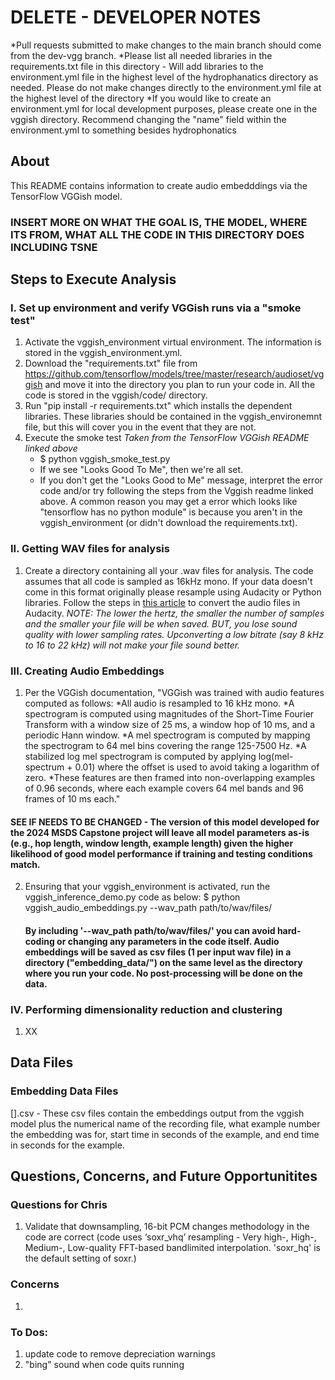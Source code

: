 # DELETE - DEVELOPER NOTES
*Pull requests submitted to make changes to the main branch should come from the dev-vgg branch.
*Please list all needed libraries in the requirements.txt file in this directory
    - Will add libraries to the environment.yml file in the highest level of the hydrophanatics directory as needed. Please do not make changes directly to the environment.yml file at the highest level of the directory
*If you would like to create an environment.yml for local development purposes, please create one in the vggish directory. Recommend changing the "name" field within the environment.yml to something besides hydrophonatics

## About
This README contains information to create audio embedddings via the TensorFlow VGGish model.

### INSERT MORE ON WHAT THE GOAL IS, THE MODEL, WHERE ITS FROM, WHAT ALL THE CODE IN THIS DIRECTORY DOES INCLUDING TSNE

## Steps to Execute Analysis

### I. Set up environment and verify VGGish runs via a "smoke test"
1. Activate the vggish_environment virtual environment. The information is stored in the vggish_environment.yml.
2. Download the "requirements.txt" file from https://github.com/tensorflow/models/tree/master/research/audioset/vggish and move it into the directory you plan to run your code in. All the code is stored in the vggish/code/ directory.
3. Run "pip install -r requirements.txt" which installs the dependent libraries. These libraries should be contained in the vggish_environemnt file, but this will cover you in the event that they are not.
4. Execute the smoke test *Taken from the TensorFlow VGGish README linked above*
    - $ python vggish_smoke_test.py
    - If we see "Looks Good To Me", then we're all set.
    - If you don't get the "Looks Good to Me" message, interpret the error code and/or try following the steps from the Vggish readme linked above. A common reason you may get a error which looks like "tensorflow has no python module" is because you aren't in the vggish_environment (or didn't download the requirements.txt).

### II. Getting WAV files for analysis
1. Create a directory containing all your .wav files for analysis. The code assumes that all code is sampled as 16kHz mono. If your data doesn't come in this format originally please resample using Audacity or Python libraries. Follow the steps in [this article](https://learn.adafruit.com/microcontroller-compatible-audio-file-conversion) to convert the audio files in Audacity. *NOTE: The lower the hertz, the smaller the number of samples and the smaller your file will be when saved. BUT, you lose sound quality with lower sampling rates. Upconverting a low bitrate (say 8 kHz to 16 to 22 kHz) will not make your file sound better.*

### III. Creating Audio Embeddings
1. Per the VGGish documentation,
"VGGish was trained with audio features computed as follows:
    *All audio is resampled to 16 kHz mono.
    *A spectrogram is computed using magnitudes of the Short-Time Fourier Transform with a window size of 25 ms, a window hop of 10 ms, and a periodic Hann window.
    *A mel spectrogram is computed by mapping the spectrogram to 64 mel bins covering the range 125-7500 Hz.
    *A stabilized log mel spectrogram is computed by applying log(mel-spectrum + 0.01) where the offset is used to avoid taking a logarithm of zero.
    *These features are then framed into non-overlapping examples of 0.96 seconds, where each example covers 64 mel bands and 96 frames of 10 ms each."
#### SEE IF NEEDS TO BE CHANGED - The version of this model developed for the 2024 MSDS Capstone project will leave all model parameters as-is (e.g., hop length, window length, example length) given the higher likelihood of good model performance if training and testing conditions match.
2. Ensuring that your vggish_environment is activated, run the vggish_inference_demo.py code as below:
      $ python vggish_audio_embeddings.py --wav_path path/to/wav/files/
   #### By including '--wav_path path/to/wav/files/' you can avoid hard-coding or changing any parameters in the code itself. Audio embeddings will be saved as csv files (1 per input wav file) in a directory ("embedding_data/") on the same level as the directory where you run your code. No post-processing will be done on the data.

### IV. Performing dimensionality reduction and clustering
1. XX


## Data Files

### Embedding Data Files
\[].csv - These csv files contain the embeddings output from the vggish model plus the numerical name of the recording file, what example number the embedding was for, start time in seconds of the example, and end time in seconds for the example.


## Questions, Concerns, and Future Opportunitites

### Questions for Chris
1. Validate that downsampling, 16-bit PCM changes methodology in the code are correct (code uses ‘soxr_vhq’ resampling - Very high-, High-, Medium-, Low-quality FFT-based bandlimited interpolation. 'soxr_hq' is the default setting of soxr.)

### Concerns
1. 

### To Dos:
1. update code to remove depreciation warnings
2. "bing" sound when code quits running